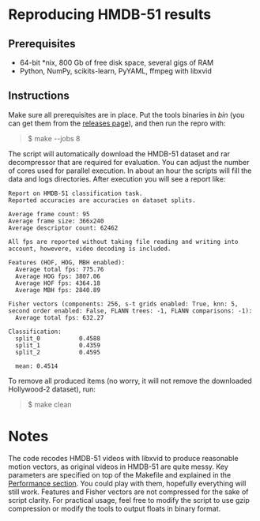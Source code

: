 # Reproducing HMDB-51 results

## Prerequisites
 - 64-bit *nix, 800 Gb of free disk space, several gigs of RAM
 - Python, NumPy, scikits-learn, PyYAML, ffmpeg with libxvid

## Instructions

Make sure all prerequisites are in place. Put the tools binaries in *bin* (you can get them from the [releases page](http://github.com/vadimkantorov/cvpr2014/releases)), and then run the repro with:
> $ make --jobs 8

The script will automatically download the HMDB-51 dataset and rar decompressor that are required for evaluation.
You can adjust the number of cores used for parallel execution. In about an hour the scripts will fill the data and logs directories. After execution you will see a report like:
```
Report on HMDB-51 classification task.
Reported accuracies are accuracies on dataset splits.

Average frame count: 95
Average frame size: 366x240
Average descriptor count: 62462

All fps are reported without taking file reading and writing into account, howevere, video decoding is included.

Features (HOF, HOG, MBH enabled):
  Average total fps: 775.76
  Average HOG fps: 3807.06
  Average HOF fps: 4364.18
  Average MBH fps: 2840.89

Fisher vectors (components: 256, s-t grids enabled: True, knn: 5, second order enabled: False, FLANN trees: -1, FLANN comparisons: -1):
  Average total fps: 632.27

Classification:
  split_0           0.4588
  split_1           0.4359
  split_2           0.4595

  mean: 0.4514
```

To remove all produced items (no worry, it will not remove the downloaded Hollywood-2 dataset), run:
> $ make clean

# Notes
The code recodes HMDB-51 videos with libxvid to produce reasonable motion vectors, as original videos in HMDB-51 are quite messy.
Key parameters are specified on top of the Makefile and explained in the [Performance section](https://github.com/vadimkantorov/cvpr2014/#performance). You could play with them, hopefully everything will still work.
Features and Fisher vectors are not compressed for the sake of script clarity. For practical usage, feel free to modify the script to use gzip compression or modify the tools to output floats in binary format.
